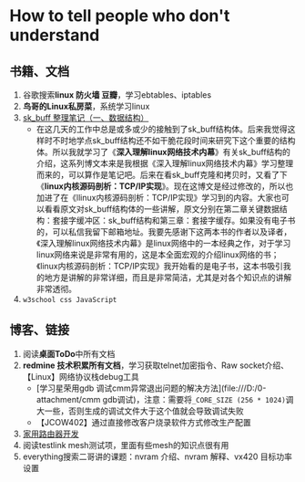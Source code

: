 # How to tell people who don't understand

## 书籍、文档
1. 谷歌搜索**linux 防火墙 豆瓣**，学习ebtables、iptables
1. **鸟哥的Linux私房菜**，系统学习linux
1. [sk_buff 整理笔记（一、数据结构）](https://blog.csdn.net/YuZhiHui_No1/article/details/38666589) 
    * 在这几天的工作中总是或多或少的接触到了sk_buff结构体。后来我觉得这样时不时地学点sk_buff结构还不如干脆花段时间来研究下这个重要的结构体。所以我就学习了《**深入理解linux网络技术内幕**》有关sk_buff结构的介绍，这系列博文本来是我根据《深入理解linux网络技术内幕》学习整理而来的，可以算作是笔记吧。后来在看sk_buff克隆和拷贝时，又看了下《**linux内核源码剖析：TCP/IP实现**》。现在这博文是经过修改的，所以也加进了在《llinux内核源码剖析：TCP/IP实现》学习到的内容。大家也可以看看原文对sk_buff结构体的一些讲解，原文分别在第二章关键数据结构：套接字缓冲区：sk_buff结构和第三章：套接字缓存。如果没有电子书的，可以私信我留下邮箱地址。我要先感谢下这两本书的作者以及译者，《深入理解linux网络技术内幕》是linux网络中的一本经典之作，对于学习linux网络来说是非常有用的，这是本全面宏观的介绍linux网络的书；《linux内核源码剖析：TCP/IP实现》我开始看的是电子书，这本书吸引我的地方是讲解的非常详细，而且是非常简洁，尤其是对各个知识点的讲解非常透彻。
1. `w3school css JavaScript`

## 博客、链接

1. 阅读**桌面ToDo**中所有文档
1. **redmine 技术积累所有文档**，学习获取telnet加密指令、Raw socket介绍、【Linux】网络协议栈debug工具
    * [学习星荣用gdb 调试cmm异常退出问题的解决方法](file:///D:/0-attachment/cmm gdb调试)，注意：需要将`_CORE_SIZE (256 * 1024)`调大一些，否则生成的调试文件大于这个值就会导致调试失败
    * 【JCOW402】通过直接修改客户烧录软件方式修改生产配置
1. [家用路由器开发](https://www.cnblogs.com/tureno/articles/7199232.html)
1. 阅读testlink mesh测试项，里面有些mesh的知识点很有用
1. everything搜索二哥讲的课题：nvram 介绍、nvram 解释、vx420 目标功率设置
